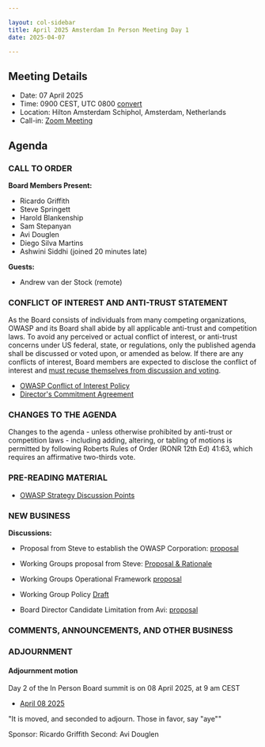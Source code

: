 ```yaml
---

layout: col-sidebar
title: April 2025 Amsterdam In Person Meeting Day 1
date: 2025-04-07

---
```


## Meeting Details

- Date: 07 April 2025
- Time: 0900 CEST, UTC 0800 [convert](https://www.timeanddate.com/worldclock/meetingdetails.html?year=2025&month=4&day=7&hour=7&min=0&sec=0&p1=179&p2=136&p3=676&p4=137&p5=16)
- Location: Hilton Amsterdam Schiphol, Amsterdam, Netherlands
- Call-in: [Zoom Meeting](https://us06web.zoom.us/j/85856448225?pwd=8yfyLksGWTnnkWbQQZzPBBzrLKqv2z.1)

## Agenda

### CALL TO ORDER

**Board Members Present:**
- Ricardo Griffith
- Steve Springett
- Harold Blankenship
- Sam Stepanyan
- Avi Douglen 
- Diego Silva Martins
- Ashwini Siddhi (joined 20 minutes late)

**Guests:**
- Andrew van der Stock (remote)

### CONFLICT OF INTEREST AND ANTI-TRUST STATEMENT

As the Board consists of individuals from many competing organizations, OWASP and its Board shall abide by all applicable anti-trust and competition laws. To avoid any perceived or actual conflict of interest, or anti-trust concerns under US federal, state, or regulations, only the published agenda shall be discussed or voted upon, or amended as below. If there are any conflicts of interest, Board members are expected to disclose the conflict of interest and [must recuse themselves from discussion and voting](https://policy.owasp.org/legal/bylaws#section-702-disclosure-required).

- [OWASP Conflict of Interest Policy](https://policy.owasp.org/operational/conflict-of-interest)
- [Director's Commitment Agreement](https://policy.owasp.org/legal/directors-committment-agreement)

### CHANGES TO THE AGENDA

Changes to the agenda - unless otherwise prohibited by anti-trust or competition laws - including adding, altering, or tabling of motions is permitted by following Roberts Rules of Order (RONR 12th Ed) 41:63, which requires an affirmative two-thirds vote.

### PRE-READING MATERIAL

- [OWASP Strategy Discussion Points](https://docs.google.com/document/d/1xhG2DflC2HnebrxUnIo5IPsL7tnJc6xR7o2Cv5YBZxc/edit?tab=t.0#heading=h.6nbj1nv19cks)


### NEW BUSINESS


**Discussions:**

* Proposal from Steve to establish the OWASP Corporation: [proposal](https://docs.google.com/document/d/1EWQroUh82LkJ3h25ehGw3sxux4oZpQpgIBGQfb4sRPY/edit?tab=t.0#heading=h.blhn7u7g7jf4)

* Working Groups proposal from Steve: [Proposal & Rationale](https://docs.google.com/document/d/1qsPHsx0hSZJNxxs30WfYekZSwetxeThiVyAzRHWIxVY/edit?tab=t.0#heading=h.57so5aunhwja)

* Working Groups Operational Framework [proposal](https://docs.google.com/document/d/1f630BYfUb7QAzciHnWCPMNxjdJC__gdRUZToATz74Xg/edit?tab=t.0#heading=h.50rghdw6wge6)

* Working Group Policy [Draft](https://docs.google.com/document/d/1wlfx76c0OlZUo53J92QnUlRSav2SmCw6VrPwjekWmuk/edit?tab=t.0#heading=h.1u80osw3ss2f)

* Board Director Candidate Limitation from Avi: [proposal](https://docs.google.com/document/d/1ho5JpiYND54S0OKyvEGbau_DepNRtRF2rtXJsO-RSxE/edit?tab=t.0#heading=h.g4dngzaszp4e)

### COMMENTS, ANNOUNCEMENTS, AND OTHER BUSINESS

### ADJOURNMENT

#### Adjournment motion

Day 2 of the In Person Board summit is on 08 April 2025, at 9 am CEST

- [April 08 2025](https://owasp.org/meetings-historical/202504-08.html)

"It is moved, and seconded to adjourn. Those in favor, say "aye""

Sponsor: Ricardo Griffith
Second: Avi Douglen
